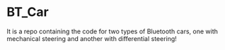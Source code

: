 # BT_Car
It is a repo containing the code for two types of Bluetooth cars, one with mechanical steering and another with differential steering! 
